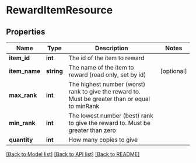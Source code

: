 # RewardItemResource

## Properties
Name | Type | Description | Notes
------------ | ------------- | ------------- | -------------
**item_id** | **int** | The id of the item to reward | 
**item_name** | **string** | The name of the item to reward (read only, set by id) | [optional] 
**max_rank** | **int** | The highest number (worst) rank to give the reward to. Must be greater than or equal to minRank | 
**min_rank** | **int** | The lowest number (best) rank to give the reward to. Must be greater than zero | 
**quantity** | **int** | How many copies to give | 

[[Back to Model list]](../README.md#documentation-for-models) [[Back to API list]](../README.md#documentation-for-api-endpoints) [[Back to README]](../README.md)


